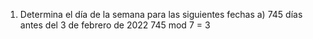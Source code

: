 
1. Determina el día de la semana para las siguientes fechas
	a) 745 días antes del 3 de febrero de 2022
		745 mod 7 = 3